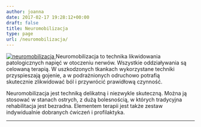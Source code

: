 ```yaml
---
author: joanna
date: 2017-02-17 19:28:12+00:00
draft: false
title: Neuromobilizacja
type: page
url: /neuromobilizacja/
---
```


[![neuromobilizacja](http://fizjoterapia-rzeszow.com.pl/wp-content/uploads/2017/02/ban3-300x124.jpg)
](http://fizjoterapia-rzeszow.com.pl/neuromobilizacja/)Neuromobilizacja to technika likwidowania patologicznych napięć w otoczeniu nerwów. Wszystkie oddziaływania są celowaną terapią. W uszkodzonych tkankach wykorzystane techniki przyspieszają gojenie, a w podrażnionych odruchowo potrafią skutecznie zlikwidować ból i przywrócić prawidłową czynność.

Neuromobilizacja jest techniką delikatną i niezwykle skuteczną. Można ją stosować w stanach ostrych, z dużą bolesnością, w których tradycyjna rehabilitacja jest bezradna. Elementem terapii jest także zestaw indywidualnie dobranych ćwiczeń i profilaktyka.







* * *
